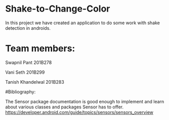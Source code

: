 # Shake-to-Change-Color

In this project we have created an application to do some work with shake detection in androids.

# Team members:
Swapnil Pant 201B278

Vani Seth 201B299

Tanish Khandelwal 201B283





#Bibliography:

The Sensor package documentation is good enough to implement and learn about various classes and packages Sensor has to offer.
https://developer.android.com/guide/topics/sensors/sensors_overview
